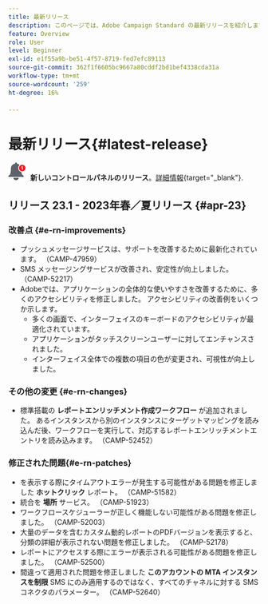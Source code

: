 ```yaml
---
title: 最新リリース
description: このページでは、Adobe Campaign Standard の最新リリースを紹介します。
feature: Overview
role: User
level: Beginner
exl-id: e1f55a9b-be51-4f57-8719-fed7efc89113
source-git-commit: 362f1f6605bc9667a80cddf2bd1bef4338cda31a
workflow-type: tm+mt
source-wordcount: '259'
ht-degree: 16%

---
```



# 最新リリース{#latest-release}

![コントロールパネル](assets/do-not-localize/cp-icon.png) **新しいコントロールパネルのリリース**。[詳細情報](https://experienceleague.adobe.com/docs/control-panel/using/release-notes.html?lang=ja){target="_blank"}.

## リリース 23.1 - 2023年春／夏リリース {#apr-23}

### 改善点 {#e-rn-improvements}

* プッシュメッセージサービスは、サポートを改善するために最新化されています。 （CAMP-47959）
* SMS メッセージングサービスが改善され、安定性が向上しました。 （CAMP-52217）
* Adobeでは、アプリケーションの全体的な使いやすさを改善するために、多くのアクセシビリティを修正しました。 アクセシビリティの改善例をいくつか示します。
   * 多くの画面で、インターフェイスのキーボードのアクセシビリティが最適化されています。
   * アプリケーションがタッチスクリーンユーザーに対してエンチャンスされました。
   * インターフェイス全体での複数の項目の色が変更され、可視性が向上しました。

### その他の変更 {#e-rn-changes}

* 標準搭載の **レポートエンリッチメント作成ワークフロー** が追加されました。 あるインスタンスから別のインスタンスにターゲットマッピングを読み込んだ後、ワークフローを実行して、対応するレポートエンリッチメントエントリを読み込みます。 （CAMP-52452）

### 修正された問題{#e-rn-patches}

* を表示する際にタイムアウトエラーが発生する可能性がある問題を修正しました **ホットクリック** レポート。 （CAMP-51582）
* 統合を **場所** サービス。 （CAMP-51923）
* ワークフロースケジューラーが正しく機能しない可能性がある問題を修正しました。 （CAMP-52003）
* 大量のデータを含むカスタム動的レポートのPDFバージョンを表示すると、分類の詳細が表示されない問題を修正しました。 （CAMP-52178）
* レポートにアクセスする際にエラーが表示される可能性がある問題を修正しました。 （CAMP-52500）
* 間違って適用された問題を修正しました **このアカウントの MTA インスタンスを制限** SMS にのみ適用するのではなく、すべてのチャネルに対する SMS コネクタのパラメーター。 （CAMP-52640）
